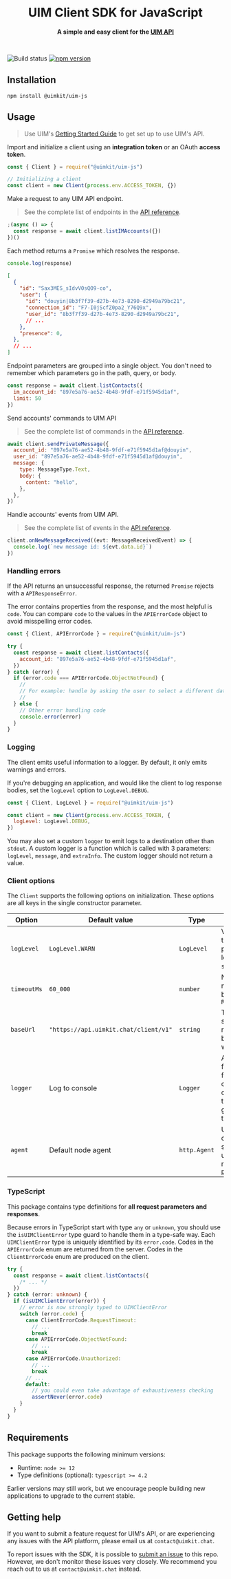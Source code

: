 <div align="center">
	<h1>UIM Client SDK for JavaScript</h1>
	<p>
		<b>A simple and easy client for the <a href="https://docs.uimkit.chat">UIM API</a></b>
	</p>
	<br>
</div>

![Build status](https://github.com/uimkit/uim-sdk-js/actions/workflows/ci.yml/badge.svg)
[![npm version](https://badge.fury.io/js/%40uimkit%2Fclient.svg)](https://www.npmjs.com/package/@uimkit/uim-js)

## Installation

```
npm install @uimkit/uim-js
```

## Usage

> Use UIM's [Getting Started Guide](https://docs.uimkit.chat/getting-started) to get set up to use UIM's API.

Import and initialize a client using an **integration token** or an OAuth **access token**.

```js
const { Client } = require("@uimkit/uim-js")

// Initializing a client
const client = new Client(process.env.ACCESS_TOKEN, {})
```

Make a request to any UIM API endpoint.

> See the complete list of endpoints in the [API reference](https://docs.uimkit.chat/reference).

```js
;(async () => {
  const response = await client.listIMAccounts({})
})()
```

Each method returns a `Promise` which resolves the response.

```js
console.log(response)
```

```json
[
  {
    "id": "Sax3MES_sIdvV0sQO9-co",
    "user": {
      "id": "douyin|8b3f7f39-d27b-4e73-8290-d2949a79bc21",
      "connection_id": "F7-I0jScfZ0pa2_Y76Q9x",
      "user_id": "8b3f7f39-d27b-4e73-8290-d2949a79bc21",
      // ...
    },
    "presence": 0,
  },
  // ...
]
```

Endpoint parameters are grouped into a single object. You don't need to remember which parameters go in the path, query, or body.

```js
const response = await client.listContacts({
  im_account_id: "897e5a76-ae52-4b48-9fdf-e71f5945d1af",
  limit: 50
})
```

Send accounts' commands to UIM API

> See the complete list of commands in the [API reference](https://docs.uimkit.chat/reference).

```js
await client.sendPrivateMessage({
  account_id: "897e5a76-ae52-4b48-9fdf-e71f5945d1af@douyin",
  user_id: "897e5a76-ae52-4b48-9fdf-e71f5945d1af@douyin",
  message: {
    type: MessageType.Text,
    body: {
      content: "hello",
    },
  },
})
```

Handle accounts' events from UIM API.

> See the complete list of events in the [API reference](https://docs.uimkit.chat/reference).

```js
client.onNewMessageReceived((evt: MessageReceivedEvent) => {
  console.log(`new message id: ${evt.data.id}`)
})
```

### Handling errors

If the API returns an unsuccessful response, the returned `Promise` rejects with a `APIResponseError`.

The error contains properties from the response, and the most helpful is `code`. You can compare `code` to the values in the `APIErrorCode` object to avoid misspelling error codes.

```js
const { Client, APIErrorCode } = require("@uimkit/uim-js")

try {
  const response = await client.listContacts({
    account_id: "897e5a76-ae52-4b48-9fdf-e71f5945d1af",
  })
} catch (error) {
  if (error.code === APIErrorCode.ObjectNotFound) {
    //
    // For example: handle by asking the user to select a different database
    //
  } else {
    // Other error handling code
    console.error(error)
  }
}
```

### Logging

The client emits useful information to a logger. By default, it only emits warnings and errors.

If you're debugging an application, and would like the client to log response bodies, set the `logLevel` option to `LogLevel.DEBUG`.

```js
const { Client, LogLevel } = require("@uimkit/uim-js")

const client = new Client(process.env.ACCESS_TOKEN, {
  logLevel: LogLevel.DEBUG,
})
```

You may also set a custom `logger` to emit logs to a destination other than `stdout`. A custom logger is a function which is called with 3 parameters: `logLevel`, `message`, and `extraInfo`. The custom logger should not return a value.

### Client options

The `Client` supports the following options on initialization. These options are all keys in the single constructor parameter.

| Option      | Default value               | Type         | Description                                                                                                                                                  |
| ----------- | --------------------------- | ------------ | ------------------------------------------------------------------------------------------------------------------------------------------------------------ |
| `logLevel`  | `LogLevel.WARN`             | `LogLevel`   | Verbosity of logs the instance will produce. By default, logs are written to `stdout`.                                                                       |
| `timeoutMs` | `60_000`                    | `number`     | Number of milliseconds to wait before emitting a `RequestTimeoutError`                                                                                       |
| `baseUrl`   | `"https://api.uimkit.chat/client/v1"` | `string`     | The root URL for sending API requests. This can be changed to test with a mock server.                                                                       |
| `logger`    | Log to console              | `Logger`     | A custom logging function. This function is only called when the client emits a log that is equal or greater severity than `logLevel`.                       |
| `agent`     | Default node agent          | `http.Agent` | Used to control creation of TCP sockets. A common use is to proxy requests with [`https-proxy-agent`](https://github.com/TooTallNate/node-https-proxy-agent) |

### TypeScript

This package contains type definitions for **all request parameters and responses**.

Because errors in TypeScript start with type `any` or `unknown`, you should use
the `isUIMClientError` type guard to handle them in a type-safe way. Each
`UIMClientError` type is uniquely identified by its `error.code`. Codes in
the `APIErrorCode` enum are returned from the server. Codes in the
`ClientErrorCode` enum are produced on the client.

```ts
try {
  const response = await client.listContacts({
    /* ... */
  })
} catch (error: unknown) {
  if (isUIMClientError(error)) {
    // error is now strongly typed to UIMClientError
    switch (error.code) {
      case ClientErrorCode.RequestTimeout:
        // ...
        break
      case APIErrorCode.ObjectNotFound:
        // ...
        break
      case APIErrorCode.Unauthorized:
        // ...
        break
      // ...
      default:
        // you could even take advantage of exhaustiveness checking
        assertNever(error.code)
    }
  }
}
```

## Requirements

This package supports the following minimum versions:

- Runtime: `node >= 12`
- Type definitions (optional): `typescript >= 4.2`

Earlier versions may still work, but we encourage people building new applications to upgrade to the current stable.

## Getting help

If you want to submit a feature request for UIM's API, or are experiencing any issues with the API platform, please email us at `contact@uimkit.chat`.

To report issues with the SDK, it is possible to [submit an issue](https://github.com/uimkit/uim-sdk-js/issues) to this repo. However, we don't monitor these issues very closely. We recommend you reach out to us at `contact@uimkit.chat` instead.
